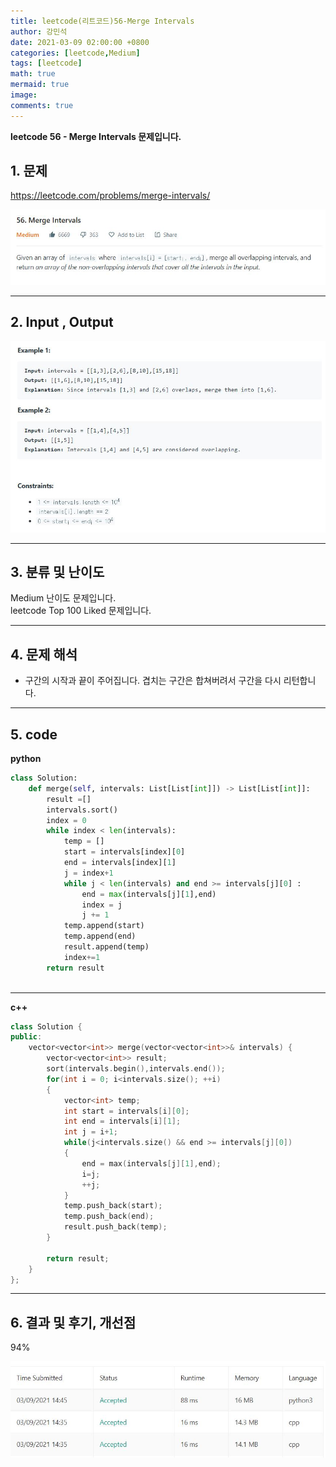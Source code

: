 ```yaml
---
title: leetcode(리트코드)56-Merge Intervals
author: 강민석
date: 2021-03-09 02:00:00 +0800
categories: [leetcode,Medium]
tags: [leetcode]
math: true
mermaid: true
image: 
comments: true
---
```


**leetcode 56 - Merge Intervals 문제입니다.**

## 1. 문제
<https://leetcode.com/problems/merge-intervals/>  

![](/assets/img/sample/leetcode/56/Problem.JPG)

-----  

## 2. Input , Output

![](/assets/img/sample/leetcode/56/input.JPG)  

-----  

## 3. 분류 및 난이도

Medium 난이도 문제입니다.  
leetcode Top 100 Liked 문제입니다.  


-----  

## 4. 문제 해석

- 구간의 시작과 끝이 주어집니다. 겹치는 구간은 합쳐버려서 구간을 다시 리턴합니다.


-----  

## 5. code

**python**

```python
class Solution:
    def merge(self, intervals: List[List[int]]) -> List[List[int]]:
        result =[]
        intervals.sort()
        index = 0
        while index < len(intervals):
            temp = []
            start = intervals[index][0]
            end = intervals[index][1]
            j = index+1
            while j < len(intervals) and end >= intervals[j][0] : 
                end = max(intervals[j][1],end)
                index = j
                j += 1
            temp.append(start)
            temp.append(end)
            result.append(temp)
            index+=1
        return result
        
```

-----  

**c++**

```c++
class Solution {
public:
    vector<vector<int>> merge(vector<vector<int>>& intervals) {
        vector<vector<int>> result;
        sort(intervals.begin(),intervals.end());
        for(int i = 0; i<intervals.size(); ++i)
        {
            vector<int> temp;
            int start = intervals[i][0];
            int end = intervals[i][1];
            int j = i+1;
            while(j<intervals.size() && end >= intervals[j][0])
            {
                end = max(intervals[j][1],end);
                i=j;
                ++j;
            }
            temp.push_back(start);
            temp.push_back(end);
            result.push_back(temp);
        }
        
        return result;
    }
};
```


-----

## 6. 결과 및 후기, 개선점

94%

![](/assets/img/sample/leetcode/56/result.JPG)  



